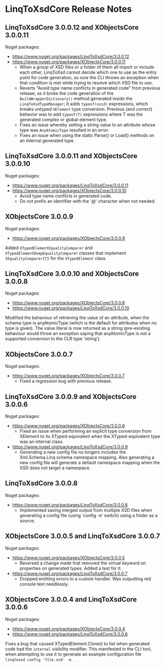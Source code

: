 # LinqToXsdCore Release Notes

## LinqToXsdCore 3.0.0.12 and XObjectsCore 3.0.0.11
Nuget packages:
* https://www.nuget.org/packages/LinqToXsdCore/3.0.0.12
* https://www.nuget.org/packages/XObjectsCore/3.0.0.11
	* When a group of XSD files or a folder of them all import or include each other, LinqToXsd cannot decide which one to use as the entry point for code generation, so now the CLI throws an exception when that condition is met while trying to resolve which XSD file to use.
	* Reverts "Avoid type name conflicts in generated code" from previous release, as it broke the code generation of the `BuildWrapperDictionary()` method generated inside the `LinqToXsdTypeManager`; it adds `typeof(void)` expressions, which breaks untyped `XElement` type conversion. Previous (and correct) behavior was to add `typeof(T)` expressions where T was the generated complex or global element type.
	* Fixes an issue whereby setting a string value to an attribute whose type was `AnyAtomicType` resulted in an error.
	* Fixes an issue when using the static Parse() or Load() methods on an internal generated type.

## LinqToXsdCore 3.0.0.11 and XObjectsCore 3.0.0.10
Nuget packages:
* https://www.nuget.org/packages/LinqToXsdCore/3.0.0.11
* https://www.nuget.org/packages/XObjectsCore/3.0.0.10
	* Avoid type name conflicts in generated code. 
	* Do not prefix an identifier with the '@' character when not needed.

## XObjectsCore 3.0.0.9
Nuget packages: 
* https://www.nuget.org/packages/XObjectsCore/3.0.0.9

Added `XTypedElementEqualityComparer` and `XTypedElementDeepEqualityComparer` classes that implement `IEqualityComparer{T}` for the `XTypedElement` class.

## LinqToXsdCore 3.0.0.10 and XObjectsCore 3.0.0.8
Nuget packages: 
* https://www.nuget.org/packages/XObjectsCore/3.0.0.8
* https://www.nuget.org/packages/LinqToXsdCore/3.0.0.10

Modified the behaviour of retrieving the value of an attribute, when the schema type is anyAtomicType (which is the default for attributes when no type is given). The value literal is now returned as a string (pre-existing behaviour would throw an exception saying that anyAtomicType is not a supported conversion to the CLR type 'string').

## XObjectsCore 3.0.0.7
Nuget packages: 
* https://www.nuget.org/packages/XObjectsCore/3.0.0.7
	* Fixed a regression bug with previous release.

## LinqToXsdCore 3.0.0.9 and XObjectsCore 3.0.0.6
Nuget packages: 
* https://www.nuget.org/packages/XObjectsCore/3.0.0.6
	* Fixed an issue when performing an explicit type conversion from XElement to its XTyped-equivalent when the XTyped-equivalent type was an internal class.
* https://www.nuget.org/packages/LinqToXsdCore/3.0.0.9
	* Generating a new config file no longers includes the Xml.Schema.Linq schema namespace mapping. Also generating a new config file will generate a default namespace mapping when the XSD does not target a namespace. 

## LinqToXsdCore 3.0.0.8
Nuget packages: 
* https://www.nuget.org/packages/LinqToXsdCore/3.0.0.8
	* Implemented saving merged output from multiple XSD files when generating a config file (using 'config -e' switch) using a folder as a source.

## XObjectsCore 3.0.0.5 and LinqToXsdCore 3.0.0.7
Nuget packages: 
* https://www.nuget.org/packages/XObjectsCore/3.0.0.5
	* Reversed a change made that removed the virtual keyword on properties on generated types. Added a test for it.
* https://www.nuget.org/packages/LinqToXsdCore/3.0.0.7
	* Dropped emitting errors to a custom handler. Was outputting red console text needlessly.

## XObjectsCore 3.0.0.4 and LinqToXsdCore 3.0.0.6
Nuget packages: 
* https://www.nuget.org/packages/XObjectsCore/3.0.0.4
* https://www.nuget.org/packages/LinqToXsdCore/3.0.0.6

Fixes a bug that caused XTypedElement.Clone() to fail when generated code had the `internal` visibility modifier. This manifested in the CLI tool, when attempting to use it to generate an example configuration file `linqtoxsd config 'file.xsd' -e`.